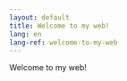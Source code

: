 ```yaml
---
layout: default
title: Welcome to my web!
lang: en
lang-ref: welcome-to-my-web
---
```


Welcome to my web!